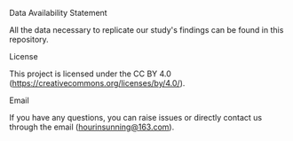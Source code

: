 Data Availability Statement

All the data necessary to replicate our study's findings can be found in this repository.

License

This project is licensed under the CC BY 4.0 (https://creativecommons.org/licenses/by/4.0/).

Email

If you have any questions, you can raise issues or directly contact us through the email (hourinsunning@163.com).


